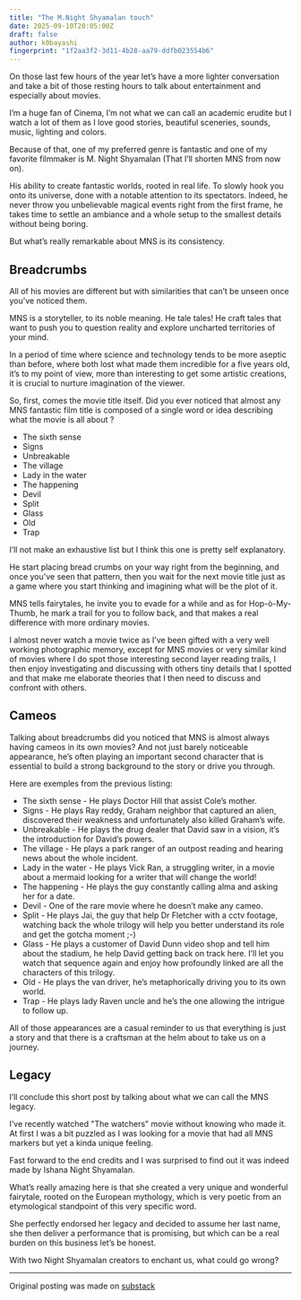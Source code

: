 ```yaml
---
title: "The M.Night Shyamalan touch"
date: 2025-09-10T20:05:00Z
draft: false
author: k0bayashi
fingerprint: "1f2aa3f2-3d11-4b28-aa79-ddfb023554b6"
---
```

On those last few hours of the year let’s have a more lighter conversation and take a bit of those resting hours to talk about entertainment and especially about movies.

I’m a huge fan of Cinema, I’m not what we can call an academic erudite but I watch a lot of them as I love good stories, beautiful sceneries, sounds, music, lighting and colors.

Because of that, one of my preferred genre is fantastic and one of my favorite filmmaker is M. Night Shyamalan (That I’ll shorten MNS from now on).

His ability to create fantastic worlds, rooted in real life. To slowly hook you onto its universe, done with a notable attention to its spectators. Indeed, he never throw you unbelievable magical events right from the first frame, he takes time to settle an ambiance and a whole setup to the smallest details without being boring.

But what’s really remarkable about MNS is its consistency.

## Breadcrumbs

All of his movies are different but with similarities that can’t be unseen once you've noticed them.

MNS is a storyteller, to its noble meaning. He tale tales! He craft tales that want to push you to question reality and explore uncharted territories of your mind.

In a period of time where science and technology tends to be more aseptic than before, where both lost what made them incredible for a five years old, it’s to my point of view, more than interesting to get some artistic creations, it is crucial to nurture imagination of the viewer.

So, first, comes the movie title itself. Did you ever noticed that almost any MNS fantastic film title is composed of a single word or idea describing what the movie is all about ?

* The sixth sense
* Signs
* Unbreakable
* The village
* Lady in the water
* The happening
* Devil
* Split
* Glass
* Old
* Trap

I’ll not make an exhaustive list but I think this one is pretty self explanatory.

He start placing bread crumbs on your way right from the beginning, and once you've seen that pattern, then you wait for the next movie title just as a game where you start thinking and imagining what will be the plot of it.

MNS tells fairytales, he invite you to evade for a while and as for Hop-ò-My-Thumb, he mark a trail for you to follow back, and that makes a real difference with more ordinary movies.

I almost never watch a movie twice as I’ve been gifted with a very well working photographic memory, except for MNS movies or very similar kind of movies where I do spot those interesting second layer reading trails, I then enjoy investigating and discussing with others tiny details that I spotted and that make me elaborate theories that I then need to discuss and confront with others.

## Cameos

Talking about breadcrumbs did you noticed that MNS is almost always having cameos in its own movies? And not just barely noticeable appearance, he’s often playing an important second character that is essential to build a strong background to the story or drive you through.

Here are exemples from the previous listing:

* The sixth sense - He plays Doctor Hill that assist Cole’s mother.
* Signs - He plays Ray reddy, Graham neighbor that captured an alien, discovered their weakness and unfortunately also killed Graham’s wife.
* Unbreakable - He plays the drug dealer that David saw in a vision, it’s the introduction for David’s powers.
* The village - He plays a park ranger of an outpost reading and hearing news about the whole incident.
* Lady in the water - He plays Vick Ran, a struggling writer, in a movie about a mermaid looking for a writer that will change the world!
* The happening - He plays the guy constantly calling alma and asking her for a date.
* Devil - One of the rare movie where he doesn’t make any cameo.
* Split - He plays Jai, the guy that help Dr Fletcher with a cctv footage, watching back the whole trilogy will help you better understand its role and get the gotcha moment ;-)
* Glass - He plays a customer of David Dunn video shop and tell him about the stadium, he help David getting back on track here. I’ll let you watch that sequence again and enjoy how profoundly linked are all the characters of this trilogy.
* Old - He plays the van driver, he’s metaphorically driving you to its own world.
* Trap - He plays lady Raven uncle and he’s the one allowing the intrigue to follow up.

All of those appearances are a casual reminder to us that everything is just a story and that there is a craftsman at the helm about to take us on a journey.

## Legacy

I’ll conclude this short post by talking about what we can call the MNS legacy.

I’ve recently watched "The watchers" movie without knowing who made it. At first I was a bit puzzled as I was looking for a movie that had all MNS markers but yet a kinda unique feeling.

Fast forward to the end credits and I was surprised to find out it was indeed made by Ishana Night Shyamalan.

What’s really amazing here is that she created a very unique and wonderful fairytale, rooted on the European mythology, which is very poetic from an etymological standpoint of this very specific word.

She perfectly endorsed her legacy and decided to assume her last name, she then deliver a performance that is promising, but which can be a real burden on this business let’s be honest.

With two Night Shyamalan creators to enchant us, what could go wrong?

***
Original posting was made on [substack](https://substack.com/@k0bayashi/p-153885744)
